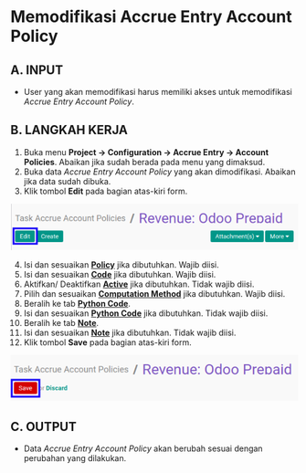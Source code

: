 # Memodifikasi Accrue Entry Account Policy

## A. INPUT

* User yang akan memodifikasi harus memiliki akses untuk memodifikasi *Accrue Entry Account Policy*.

## B. LANGKAH KERJA

1. Buka menu **Project -> Configuration -> Accrue Entry -> Account Policies**. Abaikan jika sudah berada pada menu yang dimaksud.
2. Buka data *Accrue Entry Account Policy* yang akan dimodifikasi. Abaikan jika data sudah dibuka.
3. Klik tombol **Edit** pada bagian atas-kiri form.

![](../../img/accrue-entry-account-policy/tombol-edit.png)

4. Isi dan sesuaikan **[Policy](./penjelasan.md#field-policy)** jika dibutuhkan. Wajib diisi.
5. Isi dan sesuaikan **[Code](./penjelasan.md#field-code)** jika dibutuhkan. Wajib diisi.
6. Aktifkan/ Deaktifkan **[Active](./penjelasan.md#field-active)** jika dibutuhkan. Tidak wajib diisi.
7. Pilih dan sesuaikan **[Computation Method](./penjelasan.md#field-computation-method)** jika dibutuhkan. Wajib diisi.
8. Beralih ke tab **[Python Code](./penjelasan.md#tab-python-code)**.
9. Isi dan sesuaikan **[Python Code](./penjelasan.md#field-python-code)** jika dibutuhkan. Tidak wajib diisi.
10. Beralih ke tab **[Note](./penjelasan.md#tab-note)**.
11. Isi dan sesuaikan **[Note](./penjelasan.md#field-note)** jika dibutuhkan. Tidak wajib diisi.
12. Klik tombol **Save** pada bagian atas-kiri form.

![](../../img/accrue-entry-account-policy/tombol-simpan-modifikasi.png)

## C. OUTPUT

* Data *Accrue Entry Account Policy* akan berubah sesuai dengan perubahan yang dilakukan.
